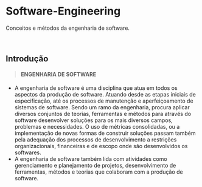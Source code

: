 # Software-Engineering
Conceitos e métodos da engenharia de software.

<br>

## Introdução

> #### ENGENHARIA DE SOFTWARE
* A engenharia de software é uma disciplina que atua em todos os aspectos da produção de software. Atuando desde as etapas iniciais de especificação, até os processos de manutenção e aperfeiçoamento de sistemas de software. Sendo um ramo da engenharia, procura aplicar diversos conjuntos de teorias, ferramentas e métodos para através do software desenvolver soluções para os mais diversos campos, problemas e necessidades. O uso de métricas consolidadas, ou a implementação de novas formas de construir soluções passam também pela adequação dos processos de desenvolvimento a restrições organizacionais, financeiras e de escopo onde são desenvolvidos os softwares.
* A engenharia de software também lida com atividades como gerenciamento e planejamento de projetos, desenvolvimento de ferramentas, métodos e teorias que colaboram com a produção de software.